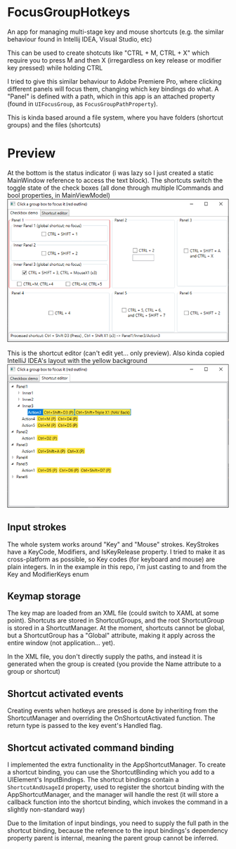 # FocusGroupHotkeys
An app for managing multi-stage key and mouse shortcuts (e.g. the similar behaviour found in Intellij IDEA, Visual Studio, etc)

This can be used to create shotcuts like "CTRL + M, CTRL + X" which require you to press M and then X (irregardless on key release or modifier key pressed) while holding CTRL

I tried to give this similar behaviour to Adobe Premiere Pro, where clicking different panels will focus them, changing which key bindings do what. A
"Panel" is defined with a path, which in this app is an attached property (found in `UIFocusGroup`, as `FocusGroupPathProperty`).

This is kinda based around a file system, where you have folders (shortcut groups) and the files (shortcuts)

# Preview
At the bottom is the status indicator (i was lazy so I just created a static MainWindow reference to access the text block). The shortcuts switch the toggle state of the check boxes (all done through multiple ICommands and bool properties, in MainViewModel)
![](FocusGroupHotkeys_2023-03-29_19.43.17.png)

This is the shortcut editor (can't edit yet... only preview). Also kinda copied IntelliJ IDEA's layout with the yellow background
![](FocusGroupHotkeys_2023-03-29_19.44.30.png)

## Input strokes
The whole system works around "Key" and "Mouse" strokes. KeyStrokes have a KeyCode, Modifiers, and IsKeyRelease property. 
I tried to make it as cross-platform as possible, so Key codes (for keyboard and mouse) are plain integers. 
In in the example in this repo, i'm just casting to and from the Key and ModifierKeys enum

## Keymap storage
The key map are loaded from an XML file (could switch to XAML at some point). 
Shortcuts are stored in ShortcutGroups, and the root ShortcutGroup is stored in a ShortcutManager. At the moment, 
shortcuts cannot be global, but a ShortcutGroup has a "Global" attribute, making it apply across the entire window (not application... yet).

In the XML file, you don't directly supply the paths, and instead it is generated when the group is created (you provide the Name attribute to a group or shortcut)

## Shortcut activated events
Creating events when hotkeys are pressed is done by inheriting from the ShortcutManager and overriding the OnShortcutActivated function. 
The return type is passed to the key event's Handled flag.

## Shortcut activated command binding
I implemented the extra functionality in the AppShortcutManager. To create a shortcut binding, you can use the ShortcutBinding which 
you add to a UIElement's InputBindings. The shortcut bindings contain a `ShortcutAndUsageId` property, used to register the shortcut binding 
with the AppShortcutManager, and the manager will handle the rest (it will store a callback function into the shortcut binding, 
which invokes the command in a slightly non-standard way)

Due to the limitation of input bindings, you need to supply the full path in the shortcut binding, because the reference to the 
input bindings's dependency property parent is internal, meaning the parent group cannot be inferred.
